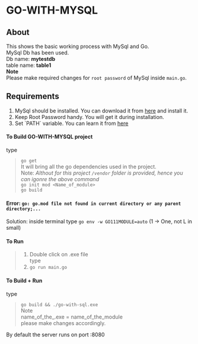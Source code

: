 # GO-WITH-MYSQL

## About
This shows the basic working process with MySql and Go.
<br>MySql Db has been used.
<br>Db name: **mytestdb**
<br>table name: **table1**
<br>**Note**
<br>Please make required changes for `root password` of MySql inside `main.go`.

## Requirements
<ol>
    <li>MySql should be installed. You can download it from <a href="https://dev.mysql.com/downloads/installer/">here</a> and install it.</li>
    <li>Keep Root Password handy. You will get it during installation.</li>
    <li>Set `PATH` variable. You can learn it from <a href="https://www.tutorialspoint.com/adding-mysql-to-windows-path">here</a></li>
</ol>

#### To Build GO-WITH-MYSQL project
type 
> `go get`
<br>It will bring all the go dependencies used in the project.
<br>Note: _Althout for this project `/vendor` folder is provided, hence you can igonre the above command_
> <br>`go init mod <Name_of_module>`
> <br>`go build`

#### Error: `go: go.mod file not found in current directory or any parent directory;...`
Solution: inside terminal type `go env -w GO111MODULE=auto` (1 -> One, not L in small)

#### To Run 
> 1. Double click on .exe file
<br> type
> 2. `go run main.go`

#### To Build + Run
type
> `go build && ./go-with-sql.exe`
<br>Note
<br>name_of_the_.exe = name_of_the_module
<br>please make changes accordingly.

By default the server runs on port :8080